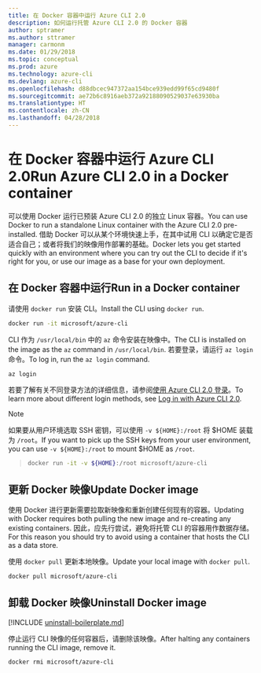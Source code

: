 ```yaml
---
title: 在 Docker 容器中运行 Azure CLI 2.0
description: 如何运行托管 Azure CLI 2.0 的 Docker 容器
author: sptramer
ms.author: sttramer
manager: carmonm
ms.date: 01/29/2018
ms.topic: conceptual
ms.prod: azure
ms.technology: azure-cli
ms.devlang: azure-cli
ms.openlocfilehash: d88dbcec947372aa154bce939edd99f65cd9480f
ms.sourcegitcommit: ae72b6c8916aeb372a92188090529037e63930ba
ms.translationtype: HT
ms.contentlocale: zh-CN
ms.lasthandoff: 04/28/2018
---
```

# <a name="run-azure-cli-20-in-a-docker-container"></a><span data-ttu-id="59783-103">在 Docker 容器中运行 Azure CLI 2.0</span><span class="sxs-lookup"><span data-stu-id="59783-103">Run Azure CLI 2.0 in a Docker container</span></span>

<span data-ttu-id="59783-104">可以使用 Docker 运行已预装 Azure CLI 2.0 的独立 Linux 容器。</span><span class="sxs-lookup"><span data-stu-id="59783-104">You can use Docker to run a standalone Linux container with the Azure CLI 2.0 pre-installed.</span></span> <span data-ttu-id="59783-105">借助 Docker 可以从某个环境快速上手，在其中试用 CLI 以确定它是否适合自己；或者将我们的映像用作部署的基础。</span><span class="sxs-lookup"><span data-stu-id="59783-105">Docker lets you get started quickly with an environment where you can try out the CLI to decide if it's right for you, or use our image as a base for your own deployment.</span></span>

## <a name="run-in-a-docker-container"></a><span data-ttu-id="59783-106">在 Docker 容器中运行</span><span class="sxs-lookup"><span data-stu-id="59783-106">Run in a Docker container</span></span>

<span data-ttu-id="59783-107">请使用 `docker run` 安装 CLI。</span><span class="sxs-lookup"><span data-stu-id="59783-107">Install the CLI using `docker run`.</span></span>

   ```bash
   docker run -it microsoft/azure-cli
   ```

<span data-ttu-id="59783-108">CLI 作为 `/usr/local/bin` 中的 `az` 命令安装在映像中。</span><span class="sxs-lookup"><span data-stu-id="59783-108">The CLI is installed on the image as the `az` command in `/usr/local/bin`.</span></span> <span data-ttu-id="59783-109">若要登录，请运行 `az login` 命令。</span><span class="sxs-lookup"><span data-stu-id="59783-109">To log in, run the `az login` command.</span></span>

```azurecli
az login
```

<span data-ttu-id="59783-110">若要了解有关不同登录方法的详细信息，请参阅[使用 Azure CLI 2.0 登录](authenticate-azure-cli.md)。</span><span class="sxs-lookup"><span data-stu-id="59783-110">To learn more about different login methods, see [Log in with Azure CLI 2.0](authenticate-azure-cli.md).</span></span>

> [!NOTE]
> <span data-ttu-id="59783-111">如果要从用户环境选取 SSH 密钥，可以使用 `-v ${HOME}:/root` 将 $HOME 装载为 `/root`。</span><span class="sxs-lookup"><span data-stu-id="59783-111">If you want to pick up the SSH keys from your user environment, you can use `-v ${HOME}:/root` to mount $HOME as `/root`.</span></span>

> ```bash
> docker run -it -v ${HOME}:/root microsoft/azure-cli
> ```

## <a name="update-docker-image"></a><span data-ttu-id="59783-112">更新 Docker 映像</span><span class="sxs-lookup"><span data-stu-id="59783-112">Update Docker image</span></span>

<span data-ttu-id="59783-113">使用 Docker 进行更新需要拉取新映像和重新创建任何现有的容器。</span><span class="sxs-lookup"><span data-stu-id="59783-113">Updating with Docker requires both pulling the new image and re-creating any existing containers.</span></span> <span data-ttu-id="59783-114">因此，应先行尝试，避免将托管 CLI 的容器用作数据存储。</span><span class="sxs-lookup"><span data-stu-id="59783-114">For this reason you should try to avoid using a container that hosts the CLI as a data store.</span></span>

<span data-ttu-id="59783-115">使用 `docker pull` 更新本地映像。</span><span class="sxs-lookup"><span data-stu-id="59783-115">Update your local image with `docker pull`.</span></span>

```bash
docker pull microsoft/azure-cli
```

## <a name="uninstall-docker-image"></a><span data-ttu-id="59783-116">卸载 Docker 映像</span><span class="sxs-lookup"><span data-stu-id="59783-116">Uninstall Docker image</span></span>

[!INCLUDE [uninstall-boilerplate.md](includes/uninstall-boilerplate.md)]

<span data-ttu-id="59783-117">停止运行 CLI 映像的任何容器后，请删除该映像。</span><span class="sxs-lookup"><span data-stu-id="59783-117">After halting any containers running the CLI image, remove it.</span></span>

```bash
docker rmi microsoft/azure-cli
```
